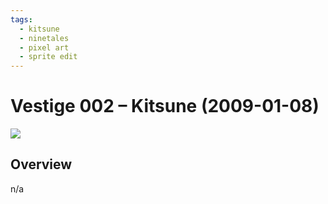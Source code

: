 ```yaml
---
tags:
  - kitsune
  - ninetales
  - pixel art
  - sprite edit
---
```


# Vestige 002 – Kitsune (2009-01-08)

<img src="assets/2009-01-08_oldimage-002.png">

## Overview

n/a
